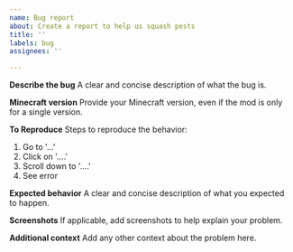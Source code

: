 ```yaml
---
name: Bug report
about: Create a report to help us squash pests
title: ''
labels: bug
assignees: ''

---
```


**Describe the bug**
A clear and concise description of what the bug is.

**Minecraft version**
Provide your Minecraft version, even if the mod is only for a single version.

**To Reproduce**
Steps to reproduce the behavior:
1. Go to '...'
2. Click on '....'
3. Scroll down to '....'
4. See error

**Expected behavior**
A clear and concise description of what you expected to happen.

**Screenshots**
If applicable, add screenshots to help explain your problem.

**Additional context**
Add any other context about the problem here.
